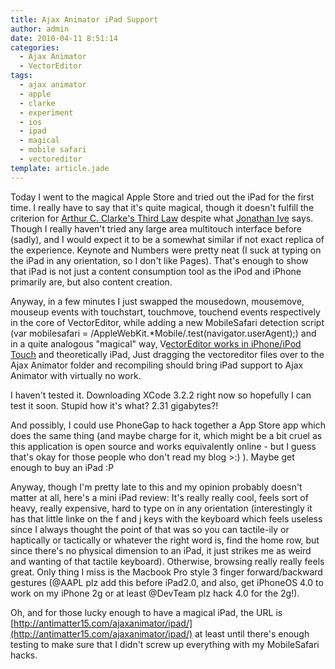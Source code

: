 ```yaml
---
title: Ajax Animator iPad Support
author: admin
date: 2010-04-11 8:51:14
categories:
  - Ajax Animator
  - VectorEditor
tags: 
  - ajax animator
  - apple
  - clarke
  - experiment
  - ios
  - ipad
  - magical
  - mobile safari
  - vectoreditor
template: article.jade
---
```


Today I went to the magical Apple Store and tried out the iPad for the first time. I really have to say that it's quite magical, though it doesn't fulfill the criterion for [Arthur C. Clarke's Third Law](http://en.wikipedia.org/wiki/Clarke) despite what [Jonathan Ive](http://www.apple.com/ipad/#video) says. Though I really haven't tried any large area multitouch interface before (sadly), and I would expect it to be a somewhat similar if not exact replica of the experience. Keynote and Numbers were pretty neat (I suck at typing on the iPad in any orientation, so I don't like Pages). That's enough to show that iPad is not just a content consumption tool as the iPod and iPhone primarily are, but also content creation.

Anyway, in a few minutes I just swapped the mousedown, mousemove, mouseup events with touchstart, touchmove, touchend events respectively in the core of VectorEditor, while adding a new MobileSafari detection script (var mobilesafari = /AppleWebKit.*Mobile/.test(navigator.userAgent);) and in a quite analogous "magical" way, V[ectorEditor works in iPhone/iPod Touch](http://code.google.com/p/jsvectoreditor/source/detail?r=202) and theoretically iPad, Just dragging the vectoreditor files over to the Ajax Animator folder and recompiling should bring iPad support to Ajax Animator with virtually no work.

I haven't tested it. Downloading XCode 3.2.2 right now so hopefully I can test it soon. Stupid how it's what? 2.31 gigabytes?!

And possibly, I could use PhoneGap to hack together a App Store app which does the same thing (and maybe charge for it, which might be a bit cruel as this application is open source and works equivalently online - but I guess that's okay for those people who don't read my blog &gt;:) ). Maybe get enough to buy an iPad :P

Anyway, though I'm pretty late to this and my opinion probably doesn't matter at all, here's a mini iPad review: It's really really cool, feels sort of heavy, really expensive, hard to type on in any orientation (interestingly it has that little linke on the f and j keys with the keyboard which feels useless since I always thought the point of that was so you can tactile-ily or haptically or tactically or whatever the right word is, find the home row, but since there's no physical dimension to an iPad, it just strikes me as weird and wanting of that tactile keyboard). Otherwise, browsing really really feels great. Only thing I miss is the Macbook Pro style 3 finger forward/backward gestures (@AAPL plz add this before iPad2.0, and also, get iPhoneOS 4.0 to work on my iPhone 2g or at least @DevTeam plz hack 4.0 for the 2g!).

Oh, and for those lucky enough to have a magical iPad, the URL is [http://antimatter15.com/ajaxanimator/ipad/](http://antimatter15.com/ajaxanimator/ipad/) at least until there's enough testing to make sure that I didn't screw up everything with my MobileSafari hacks.
